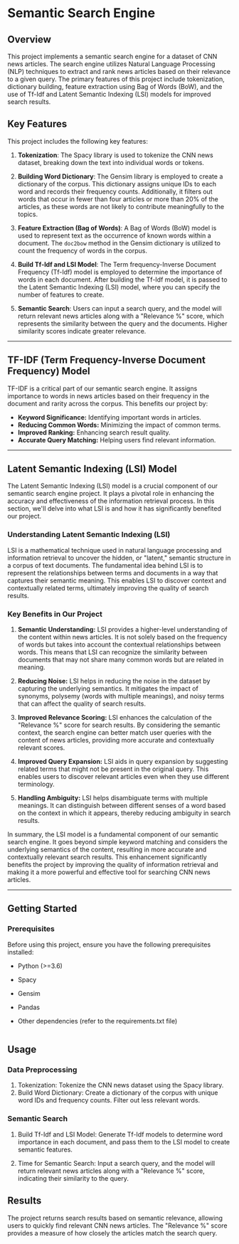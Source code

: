 # Semantic Search Engine

## Overview
This project implements a semantic search engine for a dataset of CNN news articles. The search engine utilizes Natural Language Processing (NLP) techniques to extract and rank news articles based on their relevance to a given query. The primary features of this project include tokenization, dictionary building, feature extraction using Bag of Words (BoW), and the use of Tf-Idf and Latent Semantic Indexing (LSI) models for improved search results.

## Key Features
This project includes the following key features:

1. **Tokenization**: The Spacy library is used to tokenize the CNN news dataset, breaking down the text into individual words or tokens.

2. **Building Word Dictionary**: The Gensim library is employed to create a dictionary of the corpus. This dictionary assigns unique IDs to each word and records their frequency counts. Additionally, it filters out words that occur in fewer than four articles or more than 20% of the articles, as these words are not likely to contribute meaningfully to the topics.

3. **Feature Extraction (Bag of Words)**: A Bag of Words (BoW) model is used to represent text as the occurrence of known words within a document. The `doc2bow` method in the Gensim dictionary is utilized to count the frequency of words in the corpus.

4. **Build Tf-Idf and LSI Model**: The Term frequency-Inverse Document Frequency (Tf-Idf) model is employed to determine the importance of words in each document. After building the Tf-Idf model, it is passed to the Latent Semantic Indexing (LSI) model, where you can specify the number of features to create.
   

6. **Semantic Search**: Users can input a search query, and the model will return relevant news articles along with a "Relevance %" score, which represents the similarity between the query and the documents. Higher similarity scores indicate greater relevance.


---

## TF-IDF (Term Frequency-Inverse Document Frequency) Model

TF-IDF is a critical part of our semantic search engine. It assigns importance to words in news articles based on their frequency in the document and rarity across the corpus. This benefits our project by:

- **Keyword Significance:** Identifying important words in articles.
- **Reducing Common Words:** Minimizing the impact of common terms.
- **Improved Ranking:** Enhancing search result quality.
- **Accurate Query Matching:** Helping users find relevant information.


---

## Latent Semantic Indexing (LSI) Model

The Latent Semantic Indexing (LSI) model is a crucial component of our semantic search engine project. It plays a pivotal role in enhancing the accuracy and effectiveness of the information retrieval process. In this section, we'll delve into what LSI is and how it has significantly benefited our project.

### Understanding Latent Semantic Indexing (LSI)

LSI is a mathematical technique used in natural language processing and information retrieval to uncover the hidden, or "latent," semantic structure in a corpus of text documents. The fundamental idea behind LSI is to represent the relationships between terms and documents in a way that captures their semantic meaning. This enables LSI to discover context and contextually related terms, ultimately improving the quality of search results.

### Key Benefits in Our Project

1. **Semantic Understanding:** LSI provides a higher-level understanding of the content within news articles. It is not solely based on the frequency of words but takes into account the contextual relationships between words. This means that LSI can recognize the similarity between documents that may not share many common words but are related in meaning. 

2. **Reducing Noise:** LSI helps in reducing the noise in the dataset by capturing the underlying semantics. It mitigates the impact of synonyms, polysemy (words with multiple meanings), and noisy terms that can affect the quality of search results. 

3. **Improved Relevance Scoring:** LSI enhances the calculation of the "Relevance %" score for search results. By considering the semantic context, the search engine can better match user queries with the content of news articles, providing more accurate and contextually relevant scores.

4. **Improved Query Expansion:** LSI aids in query expansion by suggesting related terms that might not be present in the original query. This enables users to discover relevant articles even when they use different terminology.

5. **Handling Ambiguity:** LSI helps disambiguate terms with multiple meanings. It can distinguish between different senses of a word based on the context in which it appears, thereby reducing ambiguity in search results.

In summary, the LSI model is a fundamental component of our semantic search engine. It goes beyond simple keyword matching and considers the underlying semantics of the content, resulting in more accurate and contextually relevant search results. This enhancement significantly benefits the project by improving the quality of information retrieval and making it a more powerful and effective tool for searching CNN news articles.

---

## Getting Started
### Prerequisites
Before using this project, ensure you have the following prerequisites installed:

- Python (>=3.6)
- Spacy
- Gensim
- Pandas
- Other dependencies (refer to the requirements.txt file)

   ```
## Usage
### Data Preprocessing
1. Tokenization: Tokenize the CNN news dataset using the Spacy library.
2. Build Word Dictionary: Create a dictionary of the corpus with unique word IDs and frequency counts. Filter out less relevant words.

### Semantic Search
1. Build Tf-Idf and LSI Model: Generate Tf-Idf models to determine word importance in each document, and pass them to the LSI model to create semantic features.

2. Time for Semantic Search: Input a search query, and the model will return relevant news articles along with a "Relevance %" score, indicating their similarity to the query.

## Results
The project returns search results based on semantic relevance, allowing users to quickly find relevant CNN news articles. The "Relevance %" score provides a measure of how closely the articles match the search query.

